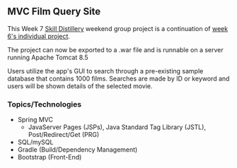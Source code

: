 ## MVC Film Query Site
This Week 7 [Skill Distillery](http://skilldistillery.com) weekend group project
is a continuation of [week 6's individual project](https://github.com/tapparoo/FilmQueryProject).

The project can now be exported to a .war file and is runnable on a server
running Apache Tomcat 8.5

Users utilize the app's GUI to search through a pre-existing sample database that
contains 1000 films.  Searches are made by ID or keyword and users will be shown
details of the selected movie.

### Topics/Technologies
- Spring MVC
  - JavaServer Pages (JSPs), Java Standard Tag Library (JSTL), Post/Redirect/Get (PRG)
- SQL/mySQL
- Gradle (Build/Dependency Management)
- Bootstrap (Front-End)
